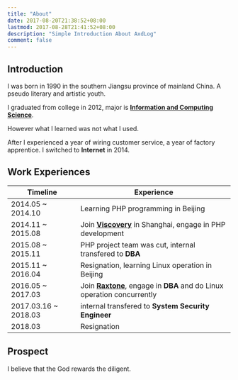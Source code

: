 ```yaml
---
title: "About"
date: 2017-08-20T21:38:52+08:00
lastmod: 2017-08-28T21:41:52+08:00
description: "Simple Introduction About AxdLog"
comment: false
---
```


## Introduction
I was born in 1990 in the southern Jiangsu province of mainland China. A pseudo literary and artistic youth.

I graduated from college in 2012, major is [**Information and Computing Science**](http://slxy.xzit.edu.cn).

However what I learned was not what I used.

After I experienced a year of wiring customer service, a year of factory apprentice. I switched to **Internet** in 2014.

## Work Experiences

Timeline | Experience
---|---
2014.05 ~ 2014.10 | Learning PHP programming in Beijing
2014.11 ~ 2015.08 | Join [**Viscovery**][viscovery] in Shanghai, engage in PHP development
2015.08 ~ 2015.11 | PHP project team was cut, internal transfered to **DBA**
2015.11 ~ 2016.04 | Resignation, learning Linux operation in Beijing
2016.05 ~ 2017.03 | Join [**Raxtone**][raxtone], engage in **DBA** and do Linux operation concurrently
2017.03.16 ~ 2018.03 | internal transfered to **System Security Engineer**
2018.03 | Resignation

## Prospect
I believe that the God rewards the diligent.

[viscovery]:https://www.viscovery.com "Viscovery"
[raxtone]:http://www.raxtone.com/ "Raxtone"


<!-- End -->

